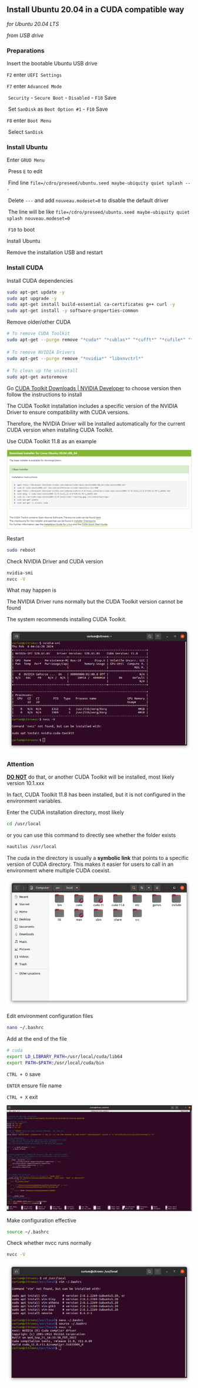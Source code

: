 ## Install Ubuntu 20.04 in a CUDA compatible way

*for Ubuntu 20.04 LTS*

*from USB drive*

### **Preparations**

Insert the bootable Ubuntu USB drive

`F2` enter `UEFI Settings`

`F7` enter `Advanced Mode`

​	`Security` - `Secure Boot` - `Disabled` - `F10` Save

​	Set `SanDisk` as `Boot Option #1` - `F10` Save

`F8` enter `Boot Menu`

​	Select `SanDisk`

### **Install Ubuntu**

Enter `GRUD Menu` 

​	Press `E` to edit

​	Find line `file=/cdro/preseed/ubuntu.seed maybe-ubiquity quiet splash ---`

​	Delete `---` and add `nouveau.modeset=0` to disable the default driver 

​	The line will be like `file=/cdro/preseed/ubuntu.seed maybe-ubiquity quiet splash nouveau.modeset=0`

​	`F10` to boot

Install Ubuntu

Remove the installation USB and restart

### **Install CUDA**

Install CUDA dependencies

```bash
sudo apt-get update -y
sudo apt upgrade -y
sudo apt-get install build-essential ca-certificates g++ curl -y
sudo apt-get install -y software-properties-common
```

Remove older/other CUDA

```bash
# To remove CUDA Toolkit
sudo apt-get --purge remove "*cuda*" "*cublas*" "*cufft*" "*cufile*" "*curand*" "*cusolver*" "*cusparse*" "*gds-tools*" "*npp*" "*nvjpeg*" "nsight*" "*nvvm*"

# To remove NVIDIA Drivers
sudo apt-get --purge remove "*nvidia*" "libxnvctrl*"

# To clean up the uninstall
sudo apt-get autoremove
```

Go [CUDA Toolkit Downloads | NVIDIA Developer](https://developer.nvidia.com/cuda-downloads) to choose version then follow the instructions to install

The CUDA Toolkit installation includes a specific version of the NVIDIA Driver to ensure compatibility with CUDA versions. 

Therefore, the NVIDIA Driver will be installed automatically for the current CUDA version when installing CUDA Toolkit.

Use CUDA Toolkit 11.8 as an example

![image](img/Install%20Ubuntu%2020.04%20in%20a%20CUDA%20compatible%20way/cuda.png)

Restart

```bash
sudo reboot
```

Check NVIDIA Driver and CUDA version

```bash
nvidia-smi
nvcc -V
```

What may happen is

The NVIDIA Driver runs normally but the CUDA Toolkit version cannot be found

The system recommends installing CUDA Toolkit. 

![image](img/Install%20Ubuntu%2020.04%20in%20a%20CUDA%20compatible%20way/Screenshot%20from%202024-02-08%2004-16-31.png)

### Attention 

**<u>DO NOT</u>** do that, or another CUDA Toolkit will be installed, most likely version 10.1.xxx

In fact, CUDA Toolkit 11.8 has been installed, but it is not configured in the environment variables.

Enter the CUDA installation directory, most likely

```bash
cd /usr/local 
```

or you can use this command to directly see whether the folder exists

```bash
nautilus /usr/local
```

The cuda in the directory is usually a **symbolic link** that points to a specific version of CUDA directory. This makes it easier for users to call in an environment where multiple CUDA coexist.

![image](img/Install%20Ubuntu%2020.04%20in%20a%20CUDA%20compatible%20way/Screenshot%20from%202024-02-08%2004-14-27.png)

Edit environment configuration files

```bash
nano ~/.bashrc
```

Add at the end of the file

```bash
# cuda
export LD_LIBRARY_PATH=/usr/local/cuda/lib64
export PATH=$PATH:/usr/local/cuda/bin
```

`CTRL + O` save

`ENTER` ensure file name

`CTRL + X` exit

![image](img/Install%20Ubuntu%2020.04%20in%20a%20CUDA%20compatible%20way/Screenshot%20from%202024-02-08%2004-25-33.png)

Make configuration effective

```bash
source ~/.bashrc
```

Check whether nvcc runs normally

```bash
nvcc -V
```

![image](img/Install%20Ubuntu%2020.04%20in%20a%20CUDA%20compatible%20way/Screenshot%20from%202024-02-08%2004-27-50.png)

